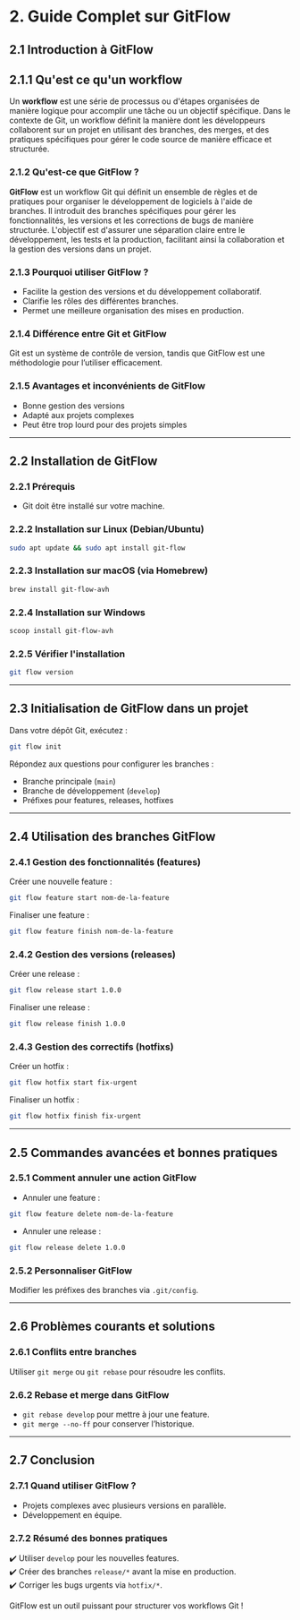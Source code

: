 # 2. Guide Complet sur GitFlow

## 2.1 Introduction à GitFlow

## 2.1.1 Qu'est ce qu'un workflow
Un **workflow** est une série de processus ou d'étapes organisées de manière logique pour accomplir une tâche ou un objectif spécifique. Dans le contexte de Git, un workflow définit la manière dont les développeurs collaborent sur un projet en utilisant des branches, des merges, et des pratiques spécifiques pour gérer le code source de manière efficace et structurée.


### 2.1.2 Qu'est-ce que GitFlow ?
**GitFlow** est un workflow Git qui définit un ensemble de règles et de pratiques pour organiser le développement de logiciels à l'aide de branches. Il introduit des branches spécifiques pour gérer les fonctionnalités, les versions et les corrections de bugs de manière structurée. L'objectif est d'assurer une séparation claire entre le développement, les tests et la production, facilitant ainsi la collaboration et la gestion des versions dans un projet.


### 2.1.3 Pourquoi utiliser GitFlow ?
- Facilite la gestion des versions et du développement collaboratif.
- Clarifie les rôles des différentes branches.
- Permet une meilleure organisation des mises en production.

### 2.1.4 Différence entre Git et GitFlow
Git est un système de contrôle de version, tandis que GitFlow est une méthodologie pour l’utiliser efficacement.

### 2.1.5 Avantages et inconvénients de GitFlow
- Bonne gestion des versions 
- Adapté aux projets complexes 
- Peut être trop lourd pour des projets simples

---

## 2.2 Installation de GitFlow

### 2.2.1 Prérequis
- Git doit être installé sur votre machine.

### 2.2.2 Installation sur Linux (Debian/Ubuntu)
```bash
sudo apt update && sudo apt install git-flow
```

### 2.2.3 Installation sur macOS (via Homebrew)
```bash
brew install git-flow-avh
```

### 2.2.4 Installation sur Windows
```powershell
scoop install git-flow-avh
```

### 2.2.5 Vérifier l'installation
```bash
git flow version
```

---

## 2.3 Initialisation de GitFlow dans un projet

Dans votre dépôt Git, exécutez :
```bash
git flow init
```
Répondez aux questions pour configurer les branches :
- Branche principale (`main`)
- Branche de développement (`develop`)
- Préfixes pour features, releases, hotfixes

---

## 2.4 Utilisation des branches GitFlow

### 2.4.1 Gestion des fonctionnalités (features)
Créer une nouvelle feature :
```bash
git flow feature start nom-de-la-feature
```
Finaliser une feature :
```bash
git flow feature finish nom-de-la-feature
```

### 2.4.2 Gestion des versions (releases)
Créer une release :
```bash
git flow release start 1.0.0
```
Finaliser une release :
```bash
git flow release finish 1.0.0
```

### 2.4.3 Gestion des correctifs (hotfixs)
Créer un hotfix :
```bash
git flow hotfix start fix-urgent
```
Finaliser un hotfix :
```bash
git flow hotfix finish fix-urgent
```

---

## 2.5 Commandes avancées et bonnes pratiques

### 2.5.1 Comment annuler une action GitFlow
- Annuler une feature :
```bash
git flow feature delete nom-de-la-feature
```
- Annuler une release :
```bash
git flow release delete 1.0.0
```

### 2.5.2 Personnaliser GitFlow
Modifier les préfixes des branches via `.git/config`.

---

## 2.6 Problèmes courants et solutions

### 2.6.1 Conflits entre branches
Utiliser `git merge` ou `git rebase` pour résoudre les conflits.

### 2.6.2 Rebase et merge dans GitFlow
- `git rebase develop` pour mettre à jour une feature.
- `git merge --no-ff` pour conserver l’historique.

---

## 2.7 Conclusion

### 2.7.1 Quand utiliser GitFlow ?
- Projets complexes avec plusieurs versions en parallèle.
- Développement en équipe.

### 2.7.2 Résumé des bonnes pratiques
✔️ Utiliser `develop` pour les nouvelles features.  
✔️ Créer des branches `release/*` avant la mise en production.  
✔️ Corriger les bugs urgents via `hotfix/*`.  

GitFlow est un outil puissant pour structurer vos workflows Git !
